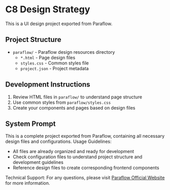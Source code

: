 # C8 Design Strategy

This is a UI design project exported from Paraflow.

## Project Structure

- `paraflow/` - Paraflow design resources directory
  - `*.html` - Page design files
  - `styles.css` - Common styles file
  - `project.json` - Project metadata

## Development Instructions

1. Review HTML files in `paraflow/` to understand page structure
2. Use common styles from `paraflow/styles.css`
3. Create your components and pages based on design files

## System Prompt

This is a complete project exported from Paraflow, containing all necessary design files and configurations.
Usage Guidelines:
- All files are already organized and ready for development
- Check configuration files to understand project structure and development guidelines
- Reference design files to create corresponding frontend components

Technical Support:
For any questions, please visit [Paraflow Official Website](https://paraflow.com) for more information.